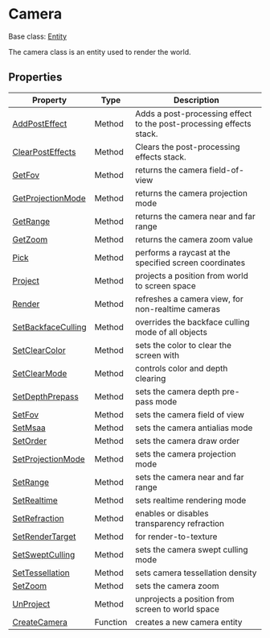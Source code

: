 # Camera

Base class: [Entity](Entity.md)

The camera class is an entity used to render the world.

## Properties

| Property             | Type     | Description                                          |
| -------------------- | -------- | ---------------------------------------------------- |
| [AddPostEffect](Camera_AddPostEffect.md) | Method | Adds a post-processing effect to the post-processing effects stack. | 
| [ClearPostEffects](ClearPostEffects.md) | Method | Clears the post-processing effects stack. |
| [GetFov](Camera_GetFov.md) | Method | returns the camera field-of-view |
| [GetProjectionMode](Camera_GetProjectionMode.md) | Method | returns the camera projection mode |
| [GetRange](Camera_GetRange.md) | Method | returns the camera near and far range |
| [GetZoom](Camera_GetZoom.md) | Method | returns the camera zoom value |
| [Pick](Camera_Pick.md) | Method | performs a raycast at the specified screen coordinates |
| [Project](Camera_Project.md) | Method | projects a position from world to screen space |
| [Render](Camera_Render.md) | Method | refreshes a camera view, for non-realtime cameras |
| [SetBackfaceCulling](Camera_SetBackfaceCulling.md) | Method | overrides the backface culling mode of all objects |
| [SetClearColor](Camera_SetClearColor.md) | Method | sets the color to clear the screen with |
| [SetClearMode](Camera_SetClearMode.md) | Method | controls color and depth clearing |
| [SetDepthPrepass](Camera_SetDepthPrepass.md) | Method | sets the camera depth pre-pass mode |
| [SetFov](Camera_SetFov.md) | Method | sets the camera field of view |
| [SetMsaa](Camera_SetMsaa.md) | Method | sets the camera antialias mode |
| [SetOrder](Camera_SetOrder.md) | Method | sets the camera draw order |
| [SetProjectionMode](Camera_SetProjectionMode.md) | Method | sets the camera projection mode |
| [SetRange](Camera_SetRange.md) | Method | sets the camera near and far range |
| [SetRealtime](Camera_SetRealtime.md) | Method | sets realtime rendering mode |
| [SetRefraction](Camera_SetRefraction.md) | Method | enables or disables transparency refraction |
| [SetRenderTarget](Camera_SetRenderTarget.md) | Method | for render-to-texture |
| [SetSweptCulling](Camera_SetSweptCulling.md) | Method | sets the camera swept culling mode |
| [SetTessellation](Camera_SetTessellation.md) | Method | sets camera tessellation density |
| [SetZoom](Camera_SetZoom.md) | Method | sets the camera zoom |
| [UnProject](Camera_UnProject.md) | Method | unprojects a position from screen to world space |
| [CreateCamera](CreateCamera.md) | Function | creates a new camera entity |
